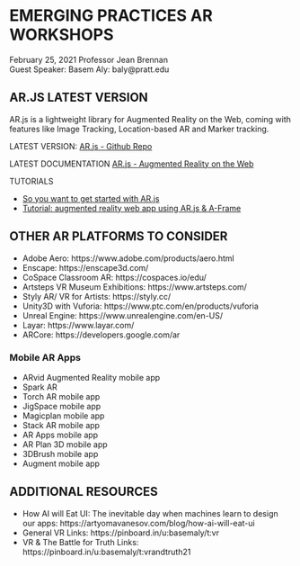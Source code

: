 <h1> EMERGING PRACTICES AR WORKSHOPS</H1>
February 25, 2021
Professor Jean Brennan
<br />Guest Speaker: Basem Aly: baly@pratt.edu

<h2>AR.JS LATEST VERSION</H2>
AR.js is a lightweight library for Augmented Reality on the Web, coming with features like Image Tracking, Location-based AR and Marker tracking.

LATEST VERSION:
<a href="https://github.com/AR-js-org/AR.js">AR.js - Github Repo</a>

LATEST DOCUMENTATION
<a href="https://ar-js-org.github.io/AR.js-Docs/">AR.js - Augmented Reality on the Web</a>

TUTORIALS
<ul>
<li><a href="https://medium.com/@aschmelyun/so-you-want-to-get-started-with-ar-js-41dd4fba5f81">So you want to get started with AR.js</a></li>
<li><a href="https://www.youtube.com/watch?v=NIXJJoqM8BQ">Tutorial: augmented reality web app using AR.js & A-Frame</a></li>
</ul>

<h2>OTHER AR PLATFORMS TO CONSIDER</H2>
<ul>
  <li>Adobe Aero: https://www.adobe.com/products/aero.html</li>
    <li>Enscape: https://enscape3d.com/</li>
  <li>CoSpace Classroom AR: https://cospaces.io/edu/</li>
  <li>Artsteps VR Museum Exhibitions: https://www.artsteps.com/</li>
  <li>Styly AR/ VR for Artists: https://styly.cc/</li>
  <li>Unity3D with Vuforia: https://www.ptc.com/en/products/vuforia</li>
  <li>Unreal Engine: https://www.unrealengine.com/en-US/</li>
  <li>Layar: https://www.layar.com/</li>
  <li>ARCore: https://developers.google.com/ar</li>
</ul>

<h3>Mobile AR Apps</h3>

- ARvid Augmented Reality mobile app
- Spark AR
- Torch AR mobile app
- JigSpace mobile app
- Magicplan mobile app
- Stack AR mobile app
- AR Apps mobile app
- AR Plan 3D mobile app
- 3DBrush mobile app
- Augment mobile app

<h2>ADDITIONAL RESOURCES</H2>
<ul>
  <li>How AI will Eat UI: The inevitable day when machines learn to design our apps: https://artyomavanesov.com/blog/how-ai-will-eat-ui</li>
  <li>General VR Links: https://pinboard.in/u:basemaly/t:vr </li>
  <li>VR & The Battle for Truth Links: https://pinboard.in/u:basemaly/t:vrandtruth21 </li>
</ul>
